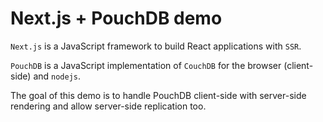 # Next.js + PouchDB demo

`Next.js` is a JavaScript framework to build React applications with `SSR`.

`PouchDB` is a JavaScript implementation of `CouchDB` for the browser (client-side) and `nodejs`.

The goal of this demo is to handle PouchDB client-side with server-side rendering and allow server-side replication too.
